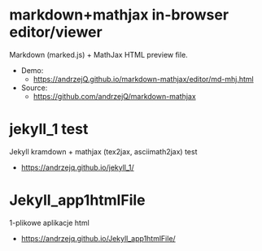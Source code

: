 markdown+mathjax in-browser editor/viewer
==================================

Markdown (marked.js) + MathJax HTML preview file.

- Demo:
	- <https://andrzejQ.github.io/markdown-mathjax/editor/md-mhj.html>
- Source:
	- <https://github.com/andrzejQ/markdown-mathjax>

jekyll_1 test
==================================

Jekyll kramdown + mathjax (tex2jax, asciimath2jax) test

- <https://andrzejq.github.io/jekyll_1/>

Jekyll_app1htmlFile
==================================

1-plikowe aplikacje html

- <https://andrzejq.github.io/Jekyll_app1htmlFile/>

